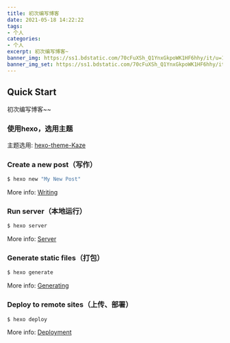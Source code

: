 ```yaml
---
title: 初次编写博客
date: 2021-05-18 14:22:22
tags:
- 个人
categories:
- 个人
excerpt: 初次编写博客~
banner_img: https://ss1.bdstatic.com/70cFuXSh_Q1YnxGkpoWK1HF6hhy/it/u=1850836699,2666196788&fm=26&gp=0.jpg
banner_img_set: https://ss1.bdstatic.com/70cFuXSh_Q1YnxGkpoWK1HF6hhy/it/u=1850836699,2666196788&fm=26&gp=0.jpg
---
```



## Quick Start
初次编写博客~~

### 使用hexo，选用主题

主题选用: [hexo-theme-Kaze](https://github.com/theme-kaze/hexo-theme-kaze)


### Create a new post（写作）

``` bash
$ hexo new "My New Post"
```

More info: [Writing](https://hexo.io/zh-cn/docs/writing.html)

### Run server（本地运行）

``` bash
$ hexo server
```

More info: [Server](https://hexo.io/zh-cn/docs/server.html)

### Generate static files（打包）

``` bash
$ hexo generate
```

More info: [Generating](https://hexo.io/zh-cn/docs/generating.html)

### Deploy to remote sites（上传、部署）

``` bash
$ hexo deploy
```

More info: [Deployment](https://hexo.io/zh-cn/docs/one-command-deployment.html)
